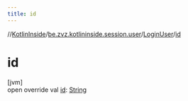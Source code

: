 ```yaml
---
title: id
---
```

//[KotlinInside](../../../index.html)/[be.zvz.kotlininside.session.user](../index.html)/[LoginUser](index.html)/[id](id.html)



# id



[jvm]\
open override val [id](id.html): [String](https://kotlinlang.org/api/latest/jvm/stdlib/kotlin/-string/index.html)




